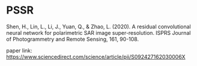 # PSSR

Shen, H., Lin, L., Li, J., Yuan, Q., & Zhao, L. (2020). A residual convolutional neural network for polarimetric SAR image super-resolution. ISPRS Journal of Photogrammetry and Remote Sensing, 161, 90-108.

paper link: https://www.sciencedirect.com/science/article/pii/S092427162030006X
